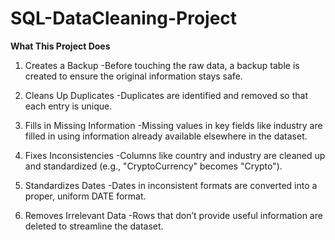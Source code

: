 # SQL-DataCleaning-Project
**What This Project Does**
1. Creates a Backup
  -Before touching the raw data, a backup table is created to ensure the original information stays safe.
  
2. Cleans Up Duplicates
  -Duplicates are identified and removed so that each entry is unique.

3. Fills in Missing Information
  -Missing values in key fields like industry are filled in using information already available elsewhere in the dataset.
  
4. Fixes Inconsistencies
  -Columns like country and industry are cleaned up and standardized (e.g., "CryptoCurrency" becomes "Crypto").
  
5. Standardizes Dates
  -Dates in inconsistent formats are converted into a proper, uniform DATE format.

6. Removes Irrelevant Data
  -Rows that don’t provide useful information are deleted to streamline the dataset.
